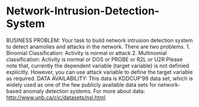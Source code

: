 # Network-Intrusion-Detection-System

BUSINESS PROBLEM: Your task to build network intrusion detection system to detect anamolies and attacks in the network. There are two problems. 1. Binomial Classification: Activity is normal or attack 2. Multinomial classification: Activity is normal or DOS or PROBE or R2L or U2R Please note that, currently the dependent variable (target variable) is not definied explicitly. However, you can use attack variable to define the target variable as required. DATA AVAILABILITY: This data is KDDCUP’99 data set, which is widely used as one of the few publicly available data sets for network-based anomaly detection systems. For more about data: http://www.unb.ca/cic/datasets/nsl.html
